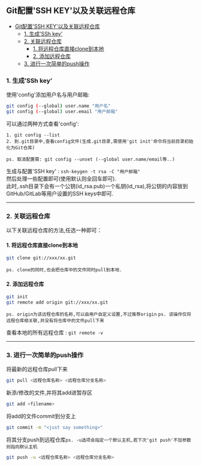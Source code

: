 ## Git配置'SSH KEY'以及关联远程仓库

- [Git配置'SSH KEY'以及关联远程仓库](#git配置ssh-key以及关联远程仓库)
  - [1. 生成’SSh key’](#1-生成ssh-key)
  - [2. 关联远程仓库](#2-关联远程仓库)
    - [1. 将远程仓库直接clone到本地](#1-将远程仓库直接clone到本地)
    - [2. 添加远程仓库](#2-添加远程仓库)
  - [3. 进行一次简单的push操作](#3-进行一次简单的push操作)

### 1. 生成’SSh key’

使用'config'添加用户名与用户邮箱:
```bash
git config (--global) user.name "用户名"
git config (--global) user.email "用户邮箱"
```

可以通过两种方式查看'config':
```
1. git config --list
2. 到.git目录中,查看config文件(生成.git目录,需使用'git init'命令将当前目录初始化为Git仓库)
```

`ps. 取消配置需: git config --unset (--global user.name/email等..)`

生成与配置'SSH key' : `ssh-keygen -t rsa -C "用户邮箱"`  
然后处理一些配置即可(使用默认则全回车即可).  
此时,.ssh目录下会有一个公钥(id_rsa.pub)一个私钥(id_rsa),将公钥的内容放到GitHub/GitLab等用户设置的SSH keys中即可.  

---

### 2. 关联远程仓库

以下关联远程仓库的方法,任选一种即可：

#### 1. 将远程仓库直接clone到本地

```bash
git clone git://xxx/xx.git
```

`ps. clone的同时,也会把仓库中的文件同时pull到本地.`

#### 2. 添加远程仓库

```bash
git init
git remote add origin git://xxx/xx.git
```

`ps. origin为该远程仓库的名称,可以由用户自定义设置,不过推荐origin`
`ps. 该操作仅将远程仓库相关联,并没有将仓库中的文件pull下来`


查看本地的所有远程仓库 : `git remote -v`

---

### 3. 进行一次简单的push操作

将最新的远程仓库pull下来
```bash
git pull <远程仓库名称> <远程仓库分支名称>
```

新添/修改的文件,并将其add进暂存区
```bash
git add <filename>
```

将add的文件commit到分支上
```bash
git commit -m "<just say something>"
```

将其分支push到远程仓库`ps. -u选项会指定一个默认主机,若下次'git push'不加参数则指向默认主机`
```bash
git push -u <远程仓库名称> <远程仓库分支名称>
```

